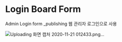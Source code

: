 # Login Board Form

Admin Login form _publishing
웹 관리자 로그인으로 사용

![Uploading 화면 캡처 2020-11-21 012433.png…]()
